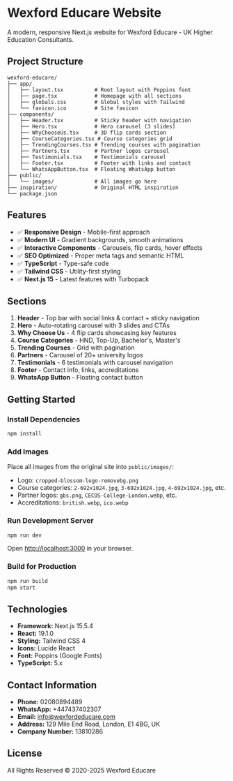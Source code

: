 # Wexford Educare Website

A modern, responsive Next.js website for Wexford Educare - UK Higher Education Consultants.

## Project Structure

```
wexford-educare/
├── app/
│   ├── layout.tsx          # Root layout with Poppins font
│   ├── page.tsx            # Homepage with all sections
│   ├── globals.css         # Global styles with Tailwind
│   └── favicon.ico         # Site favicon
├── components/
│   ├── Header.tsx          # Sticky header with navigation
│   ├── Hero.tsx            # Hero carousel (3 slides)
│   ├── WhyChooseUs.tsx     # 3D flip cards section
│   ├── CourseCategories.tsx # Course categories grid
│   ├── TrendingCourses.tsx # Trending courses with pagination
│   ├── Partners.tsx        # Partner logos carousel
│   ├── Testimonials.tsx    # Testimonials carousel
│   ├── Footer.tsx          # Footer with links and contact
│   └── WhatsAppButton.tsx  # Floating WhatsApp button
├── public/
│   └── images/             # All images go here
├── inspiration/            # Original HTML inspiration
└── package.json
```

## Features

- ✅ **Responsive Design** - Mobile-first approach
- ✅ **Modern UI** - Gradient backgrounds, smooth animations
- ✅ **Interactive Components** - Carousels, flip cards, hover effects
- ✅ **SEO Optimized** - Proper meta tags and semantic HTML
- ✅ **TypeScript** - Type-safe code
- ✅ **Tailwind CSS** - Utility-first styling
- ✅ **Next.js 15** - Latest features with Turbopack

## Sections

1. **Header** - Top bar with social links & contact + sticky navigation
2. **Hero** - Auto-rotating carousel with 3 slides and CTAs
3. **Why Choose Us** - 4 flip cards showcasing key features
4. **Course Categories** - HND, Top-Up, Bachelor's, Master's
5. **Trending Courses** - Grid with pagination
6. **Partners** - Carousel of 20+ university logos
7. **Testimonials** - 6 testimonials with carousel navigation
8. **Footer** - Contact info, links, accreditations
9. **WhatsApp Button** - Floating contact button

## Getting Started

### Install Dependencies
```bash
npm install
```

### Add Images
Place all images from the original site into `public/images/`:
- Logo: `cropped-blossom-logo-removebg.png`
- Course categories: `2-692x1024.jpg`, `3-692x1024.jpg`, `4-692x1024.jpg`, etc.
- Partner logos: `gbs.png`, `CECOS-College-London.webp`, etc.
- Accreditations: `british.webp`, `ico.webp`

### Run Development Server
```bash
npm run dev
```

Open [http://localhost:3000](http://localhost:3000) in your browser.

### Build for Production
```bash
npm run build
npm start
```

## Technologies

- **Framework:** Next.js 15.5.4
- **React:** 19.1.0
- **Styling:** Tailwind CSS 4
- **Icons:** Lucide React
- **Font:** Poppins (Google Fonts)
- **TypeScript:** 5.x

## Contact Information

- **Phone:** 02080894489
- **WhatsApp:** +447437402307
- **Email:** info@wexfordeducare.com
- **Address:** 129 Mile End Road, London, E1 4BG, UK
- **Company Number:** 13810286

## License

All Rights Reserved © 2020-2025 Wexford Educare
